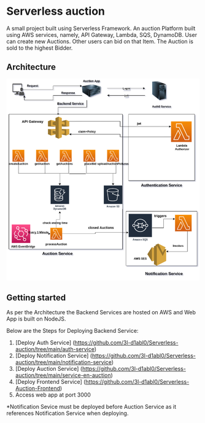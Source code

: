 # Serverless auction

A small project built using Serverless Framework.
An auction Platform built using AWS services, namely, API Gateway, Lambda, SQS, DynamoDB.
User can create new Auctions. Other users can bid on that Item. The Auction is sold to the highest Bidder.

## Architecture

![Auction Architecture](/assets/serverless-auction.png "Auction Architecture")

## Getting started

As per the Architecture the Backend Services are hosted on AWS and Web App is built on NodeJS.

Below are the Steps for Deploying Backend Service:

1. [Deploy Auth Service] (https://github.com/3l-d1abl0/Serverless-auction/tree/main/auth-service)
2. [Deploy Notification Service] (https://github.com/3l-d1abl0/Serverless-auction/tree/main/notification-service)
3. [Deploy Auction Service] (https://github.com/3l-d1abl0/Serverless-auction/tree/main/service-en-auction)
4. [Deploy Frontend Service] (https://github.com/3l-d1abl0/Serverless-Auction-Frontend)
5. Access web app at port 3000

*Notification Sevice must be deployed before Auction Service as it references Notification Service when deploying.

